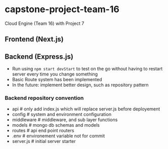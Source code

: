 # capstone-project-team-16
Cloud Engine (Team 16) with Project 7

## Frontend (Next.js)




## Backend (Express.js)
- Run using ``npm start devStart`` to test on the go without having to restart server every time you change something
- Basic Route system has been implemented
- In the future: implement better design, such as repository pattern

### Backend repository convention
- api # only add index.js which will replace server.js before deployement
- config # system and environment configuration
- middleware # middleware, and sub layer functions
- models # mongo db schemas and models
- routes # api end point routers 
- .env  # environement variable not for commit 
- server.js # initial server starter

